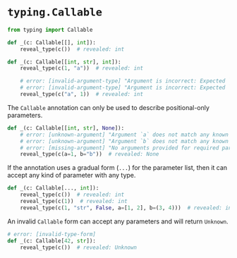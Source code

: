 # `typing.Callable`

```py
from typing import Callable

def _(c: Callable[[], int]):
    reveal_type(c())  # revealed: int

def _(c: Callable[[int, str], int]):
    reveal_type(c(1, "a"))  # revealed: int

    # error: [invalid-argument-type] "Argument is incorrect: Expected `int`, found `Literal["a"]`"
    # error: [invalid-argument-type] "Argument is incorrect: Expected `str`, found `Literal[1]`"
    reveal_type(c("a", 1))  # revealed: int
```

The `Callable` annotation can only be used to describe positional-only parameters.

```py
def _(c: Callable[[int, str], None]):
    # error: [unknown-argument] "Argument `a` does not match any known parameter"
    # error: [unknown-argument] "Argument `b` does not match any known parameter"
    # error: [missing-argument] "No arguments provided for required parameters 1, 2"
    reveal_type(c(a=1, b="b"))  # revealed: None
```

If the annotation uses a gradual form (`...`) for the parameter list, then it can accept any kind of
parameter with any type.

```py
def _(c: Callable[..., int]):
    reveal_type(c())  # revealed: int
    reveal_type(c(1))  # revealed: int
    reveal_type(c(1, "str", False, a=[1, 2], b=(3, 4)))  # revealed: int
```

An invalid `Callable` form can accept any parameters and will return `Unknown`.

```py
# error: [invalid-type-form]
def _(c: Callable[42, str]):
    reveal_type(c())  # revealed: Unknown
```
